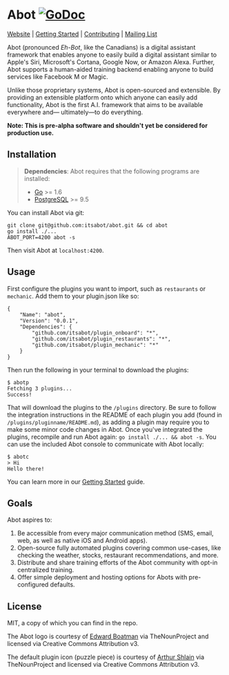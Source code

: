 # Abot [![GoDoc](http://img.shields.io/badge/go-documentation-blue.svg?style=flat-square)](https://godoc.org/github.com/itsabot/abot)

[Website](https://www.itsabot.org) | [Getting Started](https://github.com/itsabot/abot/wiki/Getting-Started) | [Contributing](https://github.com/itsabot/abot/wiki/How-to-Contribute) | [Mailing List](https://groups.google.com/forum/#!forum/abot-discussion)
 
Abot (pronounced *Eh-Bot*, like the Canadians) is a digital assistant framework
that enables anyone to easily build a digital assistant similar to Apple's Siri,
Microsoft's Cortana, Google Now, or Amazon Alexa. Further, Abot supports a
human-aided training backend enabling anyone to build services like Facebook M
or Magic.

Unlike those proprietary systems, Abot is open-sourced and extensible. By
providing an extensible platform onto which anyone can easily add functionality,
Abot is the first A.I. framework that aims to be available everywhere and—
ultimately—to do everything.

**Note: This is pre-alpha software and shouldn't yet be considered for
production use.**

## Installation

> **Dependencies**: Abot requires that the following programs are installed:
>
> * [Go](https://golang.org/dl/) >= 1.6
> * [PostgreSQL](http://www.postgresql.org/download/) >= 9.5

You can install Abot via git:

```
git clone git@github.com:itsabot/abot.git && cd abot
go install ./...
ABOT_PORT=4200 abot -s
```

Then visit Abot at `localhost:4200`.

## Usage

First configure the plugins you want to import, such as `restaurants` or
`mechanic`. Add them to your plugin.json like so:

```
{
	"Name": "abot",
	"Version": "0.0.1",
	"Dependencies": {
		"github.com/itsabot/plugin_onboard": "*",
		"github.com/itsabot/plugin_restaurants": "*",
		"github.com/itsabot/plugin_mechanic": "*"
	}
}
```

Then run the following in your terminal to download the plugins:

```
$ abotp
Fetching 3 plugins...
Success!
```

That will download the plugins to the `/plugins` directory. Be sure to follow
the integration instructions in the README of each plugin you add (found in
`/plugins/pluginname/README.md`), as adding a plugin may require you to make some
minor code changes in Abot. Once you've integrated the plugins, recompile and
run Abot again: `go install ./... && abot -s`. You can use the included Abot
console to communicate with Abot locally:

```
$ abotc
> Hi
Hello there!
```

You can learn more in our
[Getting Started](https://github.com/itsabot/abot/wiki/Getting-Started) guide.

## Goals

Abot aspires to:

1. Be accessible from every major communication method (SMS, email, web, as well
as native iOS and Android apps).
1. Open-source fully automated plugins covering common use-cases, like checking
the weather, stocks, restaurant recommendations, and more.
1. Distribute and share training efforts of the Abot community with opt-in
centralized training.
1. Offer simple deployment and hosting options for Abots with pre-configured
defaults.

## License

MIT, a copy of which you can find in the repo.

The Abot logo is courtesy of
[Edward Boatman](https://thenounproject.com/edward/) via TheNounProject and
licensed via Creative Commons Attribution v3.

The default plugin icon (puzzle piece) is courtesy of
[Arthur Shlain](https://thenounproject.com/ArtZ91/) via TheNounProject and
licensed via Creative Commons Attribution v3.
